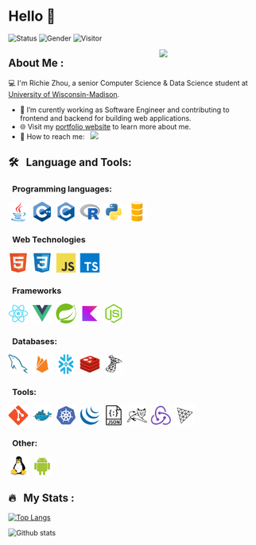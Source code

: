 # Hello :wave:

![Status](https://img.shields.io/badge/status-up-brightgreen) 
![Gender](https://img.shields.io/badge/gender-%F0%9F%A4%B5-lightgrey) 
![Visitor](https://komarev.com/ghpvc/?username=arunike&color=c770f0)

<img align='right' src='https://octodex.github.com/images/codercat.jpg' width='200'>

## About Me :

:computer: I'm Richie Zhou, a senior Computer Science & Data Science student at <a href="https://www.cs.wisc.edu/" target="blank">University of Wisconsin-Madison</a>.

- :office: I’m curently working as Software Engineer and contributing to frontend and backend for building web applications.
- :globe_with_meridians: Visit my <a href="https://arunike.github.io/" target="blank">portfolio website</a> to learn more about me. 
- :email: How to reach me: &nbsp; <a href="https://www.linkedin.com/in/richiezhou"><img src="https://img.shields.io/badge/linkedin-%230077B5.svg?&style=for-the-badge&logo=linkedin&logoColor=white" /></a>

## 🛠 &nbsp; Language and Tools:

### &nbsp; Programming languages:
<p> 
    <img src="https://github.com/devicons/devicon/blob/master/icons/java/java-original.svg" title="Java" alt="java" width="40" height="40"/>&nbsp;
    <img src="https://github.com/devicons/devicon/blob/master/icons/cplusplus/cplusplus-original.svg" title="C++" alt="cpp" width="40" height="40"/>&nbsp;
    <img src="https://github.com/devicons/devicon/blob/master/icons/c/c-original.svg" title="C" alt="c" width="40" height="40"/>&nbsp;
    <img src="https://github.com/devicons/devicon/blob/master/icons/r/r-original.svg" title="R" alt="r" width="40" height="40"/>&nbsp;
    <img src="https://github.com/devicons/devicon/blob/master/icons/python/python-original.svg" title="Python" alt="python" width="40" height="40"/>&nbsp;
    <img src="https://github.com/arunike/arunike.github.io/blob/main/src/assets/imgs/techstack/sql.png" title="SQL" alt="sql" width="40" height="40"/>&nbsp;
</p>

### &nbsp; Web Technologies
<p>
    <img src="https://github.com/devicons/devicon/blob/master/icons/html5/html5-original.svg" title="HTML5" alt="html" width="40" height="40"/>&nbsp;
    <img src="https://github.com/devicons/devicon/blob/master/icons/css3/css3-original.svg"  title="CSS3" alt="css" width="40" height="40"/>&nbsp;
    <img src="https://github.com/devicons/devicon/blob/master/icons/javascript/javascript-original.svg" title="JavaScript" alt="javascript" width="40" height="40"/>&nbsp;
    <img src="https://github.com/devicons/devicon/blob/master/icons/typescript/typescript-original.svg" title="TypeScript" alt="typescript" width="40" height="40"/>&nbsp;
</p>

### &nbsp; Frameworks
<p>
    <img src="https://github.com/devicons/devicon/blob/master/icons/react/react-original.svg" title="React" alt="react" width="40" height="40"/>&nbsp;
    <img src="https://github.com/devicons/devicon/blob/master/icons/vuejs/vuejs-original.svg" title="Vue" alt="vue" width="40" height="40"/>&nbsp;
    <img src="https://github.com/devicons/devicon/blob/master/icons/spring/spring-original.svg" title="Spring Boot" alt="spring boot" width="40" height="40"/>&nbsp;
    <img src="https://github.com/devicons/devicon/blob/master/icons/kotlin/kotlin-original.svg" title="Kotlin" alt="kotlin" width="40" height="40"/>&nbsp;
    <img src="https://github.com/devicons/devicon/blob/master/icons/nodejs/nodejs-original.svg" title="NodeJS" alt="nodejs" width="40" height="40"/>&nbsp;
</p>

### &nbsp; Databases:
<p>
    <img src="https://github.com/devicons/devicon/blob/master/icons/mysql/mysql-original.svg" title="Mysql" alt="mysql" width="40" height="40"/>&nbsp;
    <img src="https://github.com/devicons/devicon/blob/master/icons/firebase/firebase-plain.svg" title="Firebase" alt="firebase" width="40" height="40"/>&nbsp;
    <img src="https://github.com/arunike/arunike.github.io/blob/main/src/assets/imgs/techstack/snowflake.png" title="Snowflake" alt="snowflake" width="40" height="40"/>&nbsp;
    <img src="https://github.com/devicons/devicon/blob/master/icons/redis/redis-original.svg" title="Redis" alt="redis" width="40" height="40"/>&nbsp;
    <img src="https://github.com/devicons/devicon/blob/master/icons/microsoftsqlserver/microsoftsqlserver-plain.svg" title="Sql Server" alt="sql server" width="40" height="40"/>&nbsp;
</p>

### &nbsp; Tools:
<p>
    <img src="https://github.com/devicons/devicon/blob/master/icons/git/git-original.svg" title="Git" alt="git" width="40" height="40"/>&nbsp;
    <img src="https://github.com/devicons/devicon/blob/master/icons/docker/docker-original.svg" title="Docker" alt="docker" width="40" height="40"/>&nbsp;
    <img src="https://github.com/devicons/devicon/blob/master/icons/kubernetes/kubernetes-plain.svg" title="Kubernetes" alt="k8s" width="40" height="40"/>&nbsp;
    <img src="https://github.com/devicons/devicon/blob/master/icons/jquery/jquery-original.svg" title="JQuery" alt="jquery" width="40" height="40"/>&nbsp;
    <img src="https://github.com/arunike/arunike.github.io/blob/main/src/assets/imgs/techstack/json.png" title="JSON" alt="json" width="40" height="40"/>&nbsp;
    <img src="https://github.com/devicons/devicon/blob/master/icons/tomcat/tomcat-line.svg" title="Tomcat" alt="tomcat" width="40" height="40"/>&nbsp;
    <!-- <img src="https://github.com/arunike/arunike.github.io/blob/main/src/assets/imgs/techstack/spark.png" title="Spark" alt="spark" width="40" height="40"/>&nbsp;
    <img src="https://github.com/arunike/arunike.github.io/blob/main/src/assets/imgs/techstack/cassandra.png" title="Cassandra" alt="Cassandra" width="40" height="40"/>&nbsp;
    <img src="https://github.com/arunike/arunike.github.io/blob/main/src/assets/imgs/techstack/kafka.png" title="Kafka" alt="Kafka" width="40" height="40"/>&nbsp;
    <img src="https://github.com/arunike/arunike.github.io/blob/main/src/assets/imgs/techstack/hdfs.png" title="HDFS" alt="HDFS" width="40" height="40"/>&nbsp; -->
    <img src="https://github.com/devicons/devicon/blob/master/icons/redux/redux-original.svg" title="Redux" alt="redux" width="40" height="40"/>&nbsp;
    <img src="https://github.com/devicons/devicon/blob/master/icons/threejs/threejs-original.svg" title="ThreeJS" alt="threeJS" width="40" height="40"/>&nbsp;
</p>

### &nbsp; Other:
<p>
    <img src="https://github.com/devicons/devicon/blob/master/icons/linux/linux-original.svg" title="Linux" alt="Linux" width="40" height="40"/>&nbsp;
    <img src="https://github.com/devicons/devicon/blob/master/icons/android/android-original.svg" title="Android" alt="Android" width="40" height="40"/>&nbsp;
</p>

## :fire: &nbsp; My Stats :
[![Top Langs](https://github-readme-stats.vercel.app/api/top-langs/?username=arunike&layout=compact&langs_count=8&hide=assembly,makefile,perl,m4,lua,dtrace,shell,html)](https://github.com/anuraghazra/github-readme-stats)

![Github stats](https://github-readme-stats.vercel.app/api?username=arunike&show_icons=true)
